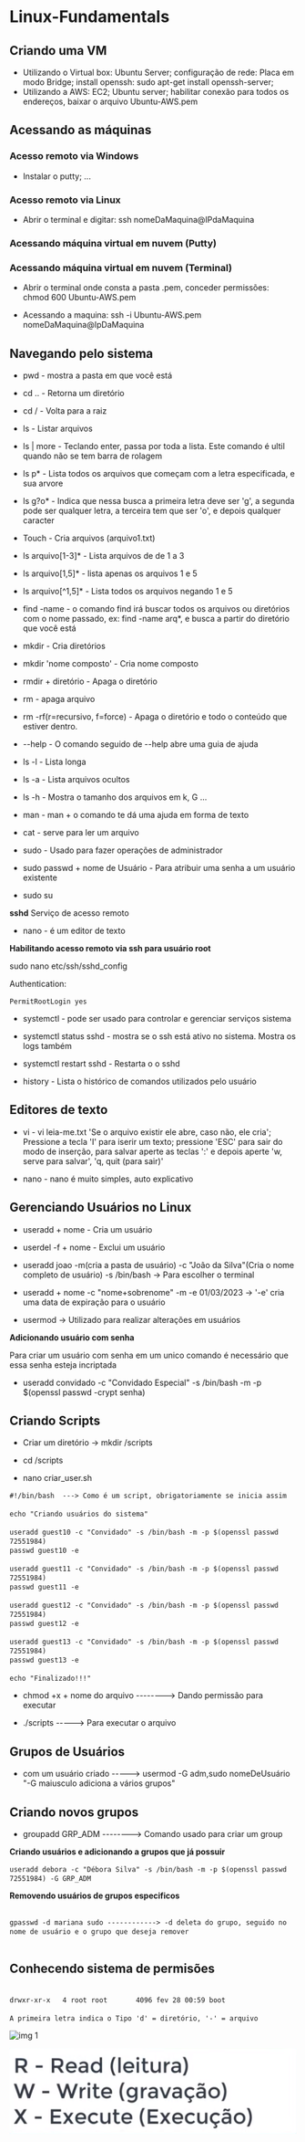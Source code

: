 # Linux-Fundamentals

## Criando uma VM

- Utilizando o Virtual box: Ubuntu Server; configuração de rede: Placa em modo Bridge; install openssh: sudo apt-get install openssh-server;
- Utilizando a AWS: EC2; Ubuntu server; habilitar conexão para todos os endereços, baixar o arquivo Ubuntu-AWS.pem


## Acessando as máquinas

### Acesso remoto via Windows

- Instalar o putty; ...


### Acesso remoto via Linux

- Abrir o terminal e digitar: ssh nomeDaMaquina@IPdaMaquina

### Acessando máquina virtual em nuvem (Putty)



### Acessando máquina virtual em nuvem (Terminal)

- Abrir o terminal onde consta a pasta .pem, conceder permissões: chmod 600 Ubuntu-AWS.pem

- Acessando a maquina: ssh -i Ubuntu-AWS.pem nomeDaMaquina@IpDaMaquina

## Navegando pelo sistema


- pwd - mostra a pasta em que você está


- cd .. - Retorna um diretório


- cd / - Volta para a raiz


- ls - Listar arquivos


- ls | more - Teclando enter, passa por toda a lista. Este comando é ultil quando não se tem barra de rolagem


- ls p* - Lista todos os arquivos que começam com a letra especificada, e sua arvore


- ls g?o* - Indica que nessa busca a primeira letra deve ser 'g', a segunda pode ser qualquer letra, a terceira tem que ser 'o', e depois qualquer caracter


- Touch - Cria arquivos (arquivo1.txt)


- ls arquivo[1-3]* - Lista arquivos de de 1 a 3


- ls arquivo[1,5]* - lista apenas os arquivos 1 e 5


- ls arquivo[^1,5]* - Lista todos os arquivos negando 1 e 5


- find -name - o comando find irá buscar todos os arquivos ou diretórios com o nome passado, ex: find -name arq*, e busca a partir do diretório que você 
está


- mkdir - Cria diretórios

- mkdir 'nome composto' - Cria nome composto


- rmdir + diretório - Apaga o diretório


- rm - apaga arquivo


- rm -rf(r=recursivo, f=force) - Apaga o diretório e todo o conteúdo que estiver dentro.

- --help - O comando seguido de --help abre uma guia de ajuda
- ls -l - Lista longa
- ls -a - Lista arquivos ocultos
- ls -h - Mostra o tamanho dos arquivos em k, G ...
- man - man + o comando te dá uma ajuda em forma de texto
- cat - serve para ler um arquivo
- sudo - Usado para fazer operações de administrador
- sudo passwd + nome de Usuário - Para atribuir uma senha a um usuário existente
- sudo su

**sshd** Serviço de acesso remoto

- nano - é um editor de texto

**Habilitando acesso remoto via ssh para usuário root**

sudo nano etc/ssh/sshd_config

Authentication:

``` 
PermitRootLogin yes

``` 
	
- systemctl - pode ser usado para controlar e gerenciar serviços sistema

- systemctl status sshd - mostra se o ssh está ativo no sistema. Mostra os logs também

- systemctl restart sshd - Restarta o o sshd

- history - Lista o histórico de comandos utilizados pelo usuário


## Editores de texto


- vi - vi leia-me.txt 'Se o arquivo existir ele abre, caso não, ele cria'; Pressione a tecla 'I' para iserir um texto; pressione 'ESC' para sair do modo de inserção, para salvar aperte as teclas ':' e depois aperte 'w, serve para salvar', 'q, quit (para sair)'

- nano - nano é muito simples, auto explicativo

## Gerenciando Usuários no Linux


- useradd + nome - Cria um usuário
- userdel -f + nome  - Exclui um usuário
- useradd joao -m(cria a pasta de usuário) -c "João da Silva"(Cria o nome completo de usuário) -s /bin/bash -> Para escolher o terminal


- useradd + nome -c "nome+sobrenome" -m  -e 01/03/2023 -> '-e' cria uma data de expiração para o usuário

- usermod -> Utilizado para realizar alterações em usuários

**Adicionando usuário com senha**

Para criar um usuário com senha em um unico comando é necessário que essa senha esteja incriptada

- useradd convidado -c "Convidado Especial" -s /bin/bash -m -p $(openssl passwd -crypt senha)


## Criando Scripts

- Criar um diretório -> mkdir /scripts

- cd /scripts

- nano criar_user.sh

``` 
#!/bin/bash  ---> Como é um script, obrigatoriamente se inicia assim

echo "Criando usuários do sistema"

useradd guest10 -c "Convidado" -s /bin/bash -m -p $(openssl passwd 72551984)
passwd guest10 -e

useradd guest11 -c "Convidado" -s /bin/bash -m -p $(openssl passwd 72551984)
passwd guest11 -e

useradd guest12 -c "Convidado" -s /bin/bash -m -p $(openssl passwd 72551984)
passwd guest12 -e

useradd guest13 -c "Convidado" -s /bin/bash -m -p $(openssl passwd 72551984)
passwd guest13 -e

echo "Finalizado!!!"

```

- chmod +x + nome do arquivo  --------> Dando permissão para executar

- ./scripts -----> Para executar o arquivo

## Grupos de Usuários

- com um usuário criado -----> usermod -G adm,sudo nomeDeUsuário "-G maiusculo adiciona a vários grupos"

## Criando novos grupos


- groupadd GRP_ADM --------> Comando usado para criar um group


**Criando usuários e adicionando a grupos que já possuir**

```
useradd debora -c "Débora Silva" -s /bin/bash -m -p $(openssl passwd 72551984) -G GRP_ADM

```

**Removendo usuários de grupos especificos**

```

gpasswd -d mariana sudo ------------> -d deleta do grupo, seguido no nome de usuário e o grupo que deseja remover


```

## Conhecendo sistema de permisões

```

drwxr-xr-x   4 root root       4096 fev 28 00:59 boot

A primeira letra indica o Tipo 'd' = diretório, '-' = arquivo

```
![img 1](https://github.com/RobsonArcoleze/Linux-Fundamentals/blob/main/img/sistema%20de%20permiss%C3%B5es.png)


![img 2](https://github.com/RobsonArcoleze/Linux-Fundamentals/blob/main/img/significado.png)





